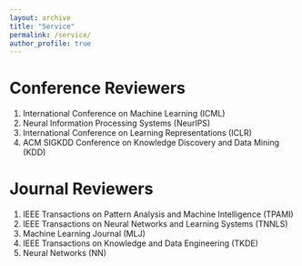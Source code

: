 ```yaml
---
layout: archive
title: "Service"
permalink: /service/
author_profile: true
---
```



Conference Reviewers
======
1. International Conference on Machine Learning (ICML)       
2. Neural Information Processing Systems (NeurIPS)
3. International Conference on Learning Representations (ICLR)
4. ACM SIGKDD Conference on Knowledge Discovery and Data Mining (KDD)   

Journal Reviewers
======
1. IEEE Transactions on Pattern Analysis and Machine Intelligence (TPAMI)          
2. IEEE Transactions on Neural Networks and Learning Systems (TNNLS)    
3. Machine Learning Journal (MLJ)
4. IEEE Transactions on Knowledge and Data Engineering (TKDE)    
5. Neural Networks (NN)          
   

      


